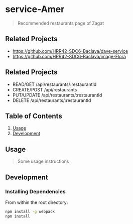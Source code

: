 # service-Amer

> Recommended restaurants page of Zagat

## Related Projects

  - https://github.com/HRR42-SDC6-Baclava/dave-service
  - https://github.com/HRR42-SDC6-Baclava/image-Flora

## Related Projects
  - READ/GET     /api/restaurants/:restaurantId
  - CREATE/POST  /api/restaurants
  - PUT/UPDATE   /api/restaurants/:restaurantId
  - DELETE       /api/restaurants/:restaurantId

## Table of Contents

1. [Usage](#Usage)
2. [Development](#development)

## Usage

> Some usage instructions

## Development

### Installing Dependencies

From within the root directory:

```sh
npm install -g webpack
npm install
```
